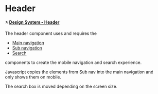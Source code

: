 # Header

**⭐ [Design System - Header](https://designsystem.gov.au/components/header/)**

The header component uses and requires the
 * [Main navigation](main-nav)
 * [Sub navigation](sub-nav)
 * [Search](search)
 
components to create the mobile navigation and search experience. 

Javascript copies the elements from Sub nav into the main navigation and only shows them on mobile.

The search box is moved depending on the screen size.

